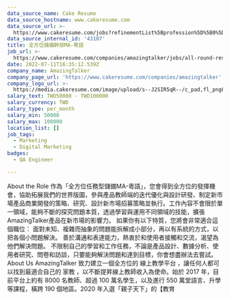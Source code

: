 ```yaml
---
data_source_name: Cake Resume
data_source_hostname: www.cakeresume.com
data_source_url: >-
  https://www.cakeresume.com/jobs?refinementList%5Bprofession%5D%5B0%5D=engineering_qa-engineer&refinementList%5Bsalary_type%5D=per_month&refinementList%5Bsalary_currency%5D=TWD&range%5Bsalary_range%5D%5Bmax%5D=600000
data_source_internal_id: '43107'
title: 全方位儲備幹部MA-粵語
job_url: >-
  https://www.cakeresume.com/companies/amazingtalker/jobs/all-round-reserve-cadre-ma-cantonese
date: 2022-07-11T16:35:12.539Z
company_name: AmazingTalker
company_page_url: 'https://www.cakeresume.com/companies/amazingtalker'
company_logo_url: >-
  https://media.cakeresume.com/image/upload/s--J2SIR5qR--/c_pad,fl_png8,h_200,w_200/v1631641971/kifa19wruvkuxf8qm37i.png
salary_text: TWD50000 - TWD100000
salary_currency: TWD
salary_type: per_month
salary_min: 50000
salary_max: 100000
location_list: []
job_tags:
  - Marketing
  - Digital Marketing
badges:
  - QA Engineer

---
```


About the Role 作為「全方位任務型儲備MA-粵語」，您會得到全方位的發揮機會，協助拓展我們的世界版圖，參與產品教師端的迭代優化與設計研發、制定新市場產品商業開發的策略、研究、設計新市場招募策略並執行。工作內容不會限於單一領域，能夠不斷的探究問題本質，透過學習與運用不同領域的技能，擴張AmazingTalker產品在新市場的影響力。 如果你有以下特質，您將會非常適合這個職位： 面對未知、複雜而抽象的問題能拆解成小部分，再以有系統的方式，以把各個小問題解決。 善於溝通和表達能力，熱衷於和使用者接觸和交流，渴望為他們解決問題。 不限制自己的學習和工作任務，不論是產品設計、數據分析、使用者研究、問卷和訪談，只要能夠解決問題和達到目標，你會想盡辦法去嘗試。 About Us AmazingTalker 致力建立一個全方位的 線上教學平台 ，讓任何人都可以找到最適合自己的 家教 ，以不斷提昇線上教師收入為使命。始於 2017 年，目前平台上約有 8000 名教師、超過 100 萬名學生，以及進行 550 萬堂語言、升學等課程，橫跨 190 個地區。2020 年入選「親子天下」的【教育